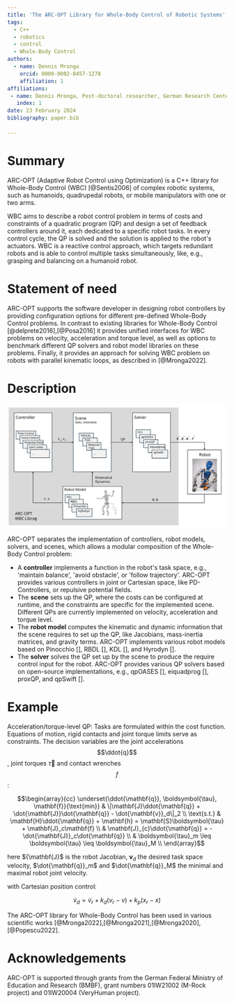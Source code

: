 ```yaml
---
title: 'The ARC-OPT Library for Whole-Body Control of Robotic Systems'
tags:
  - C++
  - robotics
  - control
  - Whole-Body Control
authors:
  - name: Dennis Mronga
    orcid: 0000-0002-8457-1278
    affiliation: 1
affiliations:
 - name: Dennis Mronga, Post-doctoral researcher, German Research Center for Artificial Intelligence (DFKI), Bremen, Germany
   index: 1
date: 23 February 2024
bibliography: paper.bib

---
```


# Summary

ARC-OPT (Adaptive Robot Control using Optimization) is a C++ library for Whole-Body Control (WBC) [@Sentis2006] of complex robotic systems, such as humanoids, quadrupedal robots, or mobile manipulators with one or two arms.  

WBC aims to describe a robot control problem in terms of costs and constraints of a quadratic program (QP) and design a set of feedback controllers around it, each dedicated to a specific robot tasks. In every control cycle, the QP is solved and the solution is applied to the robot's actuators. WBC is a reactive control approach, which targets redundant robots and is able to control multiple tasks simultaneously, like, e.g., grasping and balancing on a humanoid robot. 

# Statement of need

ARC-OPT supports the software developer in designing robot controllers by providing configuration options for different pre-defined Whole-Body Control problems. In contrast to existing libraries for Whole-Body Control [@delprete2016],[@Posa2016] it provides unified interfaces for WBC problems on velocity, acceleration and torque level, as well as options to benchmark different QP solvers and robot model libraries on these problems. Finally, it provides an approach for solving WBC problem on robots with parallel kinematic loops, as described in [@Mronga2022].

# Description

![ARC-OPT library overview](wbc_overview.svg)

ARC-OPT separates the implementation of controllers, robot models, solvers, and scenes, which allows a modular composition of the Whole-Body Control problem:

* A **controller** implements a function in the robot's task space, e.g., 'maintain balance', 'avoid obstacle', or 'follow trajectory'. ARC-OPT provides various controllers in joint or Cartesian space, like PD-Controllers, or repulsive potential fields. 
* The **scene** sets up the QP, where the costs can be configured at runtime, and the constraints are specific for the implemented scene. Different QPs are currently implemented on  velocity, acceleration and torque level.
* The **robot model** computes the kinematic and dynamic information that the scene requires to set up the QP, like Jacobians, mass-inertia matrices, and gravity terms. ARC-OPT implements various robot models based on Pinocchio [], RBDL [], KDL [], and Hyrodyn [].
* The **solver** solves the QP set up by the scene to produce the require control input for the robot. ARC-OPT provides various QP solvers based on open-source implementations, e.g.,  qpOASES [], eiquadprog [], proxQP, and qpSwift [].

# Example

Acceleration/torque-level QP: Tasks are formulated within the cost function. Equations of motion, rigid contacts and joint torque limits serve as constraints. The decision variables are the joint accelerations $$\ddot{q}$$, joint torques $\tau$ and contact wrenches $$f$$:

$$\begin{array}{cc}
\underset{\ddot{\mathbf{q}}, \boldsymbol{\tau}, \mathbf{f}}{\text{min}} & \|\mathbf{J}\ddot{\mathbf{q}} + \dot{\mathbf{J}}\dot{\mathbf{q}} - \dot{\mathbf{v}}_d\|_2 \\
\text{s.t.} & \mathbf{H}\ddot{\mathbf{q}} + \mathbf{h} = \mathbf{S}\boldsymbol{\tau} + \mathbf{J}_c\mathbf{f}  \\
      & \mathbf{J}_{c}\ddot{\mathbf{q}} = -\dot{\mathbf{J}}_c\dot{\mathbf{q}} \\
       & \boldsymbol{\tau}_m \leq \boldsymbol{\tau} \leq \boldsymbol{\tau}_M \\
\end{array}$$

here ${\mathbf{J}$ is the robot Jacobian, $\mathbf{v}_d$ the desired task space velocity, $\dot{\mathbf{q}}_m$ and $\dot{\mathbf{q}}_M$ the minimal and maximal robot joint velocity. 

with Cartesian position control:

$$
\dot{v}_d = \dot{v}_r + k_d(v_r-v) + k_p(x_r-x)
$$

The ARC-OPT library for Whole-Body Control has been used in various scientific works [@Mronga2022],[@Mronga2021],[@Mronga2020],[@Popescu2022].

# Acknowledgements

ARC-OPT is supported through grants from the German Federal Ministry of Education and Research (BMBF), grant numbers 01IW21002 (M-Rock project) and  01IW20004 (VeryHuman project).